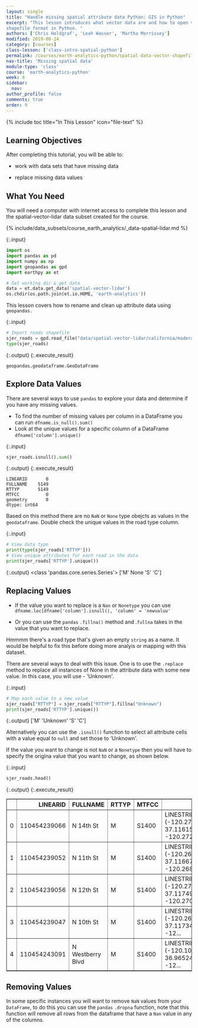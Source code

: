 ```yaml
---
layout: single
title: "Handle missing spatial attribute data Python: GIS in Python"
excerpt: "This lesson introduces what vector data are and how to open vector data stored in
shapefile format in Python. "
authors: ['Chris Holdgraf', 'Leah Wasser', 'Martha Morrissey']
modified: 2019-08-24
category: [courses]
class-lesson: ['class-intro-spatial-python']
permalink: /courses/earth-analytics-python/spatial-data-vector-shapefiles/missing-data-vector-data-in-python/
nav-title: 'Missing spatial data'
module-type: 'class'
course: 'earth-analytics-python'
week: 4
sidebar:
  nav:
author_profile: false
comments: true
order: 9
---
```

{% include toc title="In This Lesson" icon="file-text" %}

<div class='notice--success' markdown="1">

## <i class="fa fa-graduation-cap" aria-hidden="true"></i> Learning Objectives

After completing this tutorial, you will be able to:

* work with data sets that have missing data

* replace missing data values 

## <i class="fa fa-check-square-o fa-2" aria-hidden="true"></i> What You Need

You will need a computer with internet access to complete this lesson and the
spatial-vector-lidar data subset created for the course.

{% include/data_subsets/course_earth_analytics/_data-spatial-lidar.md %}


</div>

{:.input}
```python
import os
import pandas as pd
import numpy as np
import geopandas as gpd
import earthpy as et 

# Set working dir & get data
data = et.data.get_data('spatial-vector-lidar')
os.chdir(os.path.join(et.io.HOME, 'earth-analytics'))
```

This lesson covers how to rename and clean up attribute data using  `geopandas.`

{:.input}
```python
# Import roads shapefile
sjer_roads = gpd.read_file("data/spatial-vector-lidar/california/madera-county-roads/tl_2013_06039_roads.shp")
type(sjer_roads)
```

{:.output}
{:.execute_result}



    geopandas.geodataframe.GeoDataFrame





## Explore Data Values 

There are several ways to use `pandas` to explore your data and determine if you have any missing values.

* To find the number of missing values per column in a DataFrame you can run `dfname.is_null().sum()`
* Look at the unique values for a specific column of a DataFrame `dfname['column'].unique()`

{:.input}
```python
sjer_roads.isnull().sum()
```

{:.output}
{:.execute_result}



    LINEARID       0
    FULLNAME    5149
    RTTYP       5149
    MTFCC          0
    geometry       0
    dtype: int64





Based on this method there are no `NaN` or `None` type obejcts as values in the `geodataframe`. Double check the unique values in the road type column. 

{:.input}
```python
# View data type 
print(type(sjer_roads['RTTYP']))
# View unique attributes for each road in the data
print(sjer_roads['RTTYP'].unique())
```

{:.output}
    <class 'pandas.core.series.Series'>
    ['M' None 'S' 'C']



## Replacing Values

* If the value you want to replace is a `Nan` or `Nonetype` you can use 
    `dfname.loc[dfname['column'].isnull(), 'column' = 'newvaluu'`
    
* Or you can use the `pandas` `.fillna()` method and .`fullna` takes in the value that you want to replace. 

Hmmmm there's a road type that's given an empty `string` as a name. It would be helpful to fix this before doing more analyis or mapping with this dataset. 

There are several ways to deal with this issue. One is to use the `.replace` method to replace all instances of None in the attribute data with some new value. In this case, you will use - 'Unknown'. 

{:.input}
```python
# Map each value to a new value 
sjer_roads["RTTYP"] = sjer_roads["RTTYP"].fillna("Unknown")
print(sjer_roads['RTTYP'].unique())
```

{:.output}
    ['M' 'Unknown' 'S' 'C']



Alternatively you can use the `.isnull()` function to select all attribute cells with a value equal to `null` and set those to 'Unknown'.

If the value you want to change is not `NaN` or a `Nonetype` then you will have to specify the origina value that you want to change, as shown below. 

{:.input}
```python
sjer_roads.head()
```

{:.output}
{:.execute_result}



<div>
<style scoped>
    .dataframe tbody tr th:only-of-type {
        vertical-align: middle;
    }

    .dataframe tbody tr th {
        vertical-align: top;
    }

    .dataframe thead th {
        text-align: right;
    }
</style>
<table border="1" class="dataframe">
  <thead>
    <tr style="text-align: right;">
      <th></th>
      <th>LINEARID</th>
      <th>FULLNAME</th>
      <th>RTTYP</th>
      <th>MTFCC</th>
      <th>geometry</th>
    </tr>
  </thead>
  <tbody>
    <tr>
      <td>0</td>
      <td>110454239066</td>
      <td>N 14th St</td>
      <td>M</td>
      <td>S1400</td>
      <td>LINESTRING (-120.272267 37.116151, -120.27244 ...</td>
    </tr>
    <tr>
      <td>1</td>
      <td>110454239052</td>
      <td>N 11th St</td>
      <td>M</td>
      <td>S1400</td>
      <td>LINESTRING (-120.267877 37.116672, -120.268072...</td>
    </tr>
    <tr>
      <td>2</td>
      <td>110454239056</td>
      <td>N 12th St</td>
      <td>M</td>
      <td>S1400</td>
      <td>LINESTRING (-120.27053 37.117494, -120.270448 ...</td>
    </tr>
    <tr>
      <td>3</td>
      <td>110454239047</td>
      <td>N 10th St</td>
      <td>M</td>
      <td>S1400</td>
      <td>LINESTRING (-120.267028 37.11734599999999, -12...</td>
    </tr>
    <tr>
      <td>4</td>
      <td>110454243091</td>
      <td>N Westberry Blvd</td>
      <td>M</td>
      <td>S1400</td>
      <td>LINESTRING (-120.101219 36.96524099999999, -12...</td>
    </tr>
  </tbody>
</table>
</div>





## Removing Values

In some specific instances you will want to remove `NaN` values from your `DataFrame`, to do this you can use the `pandas` `.dropna` function, note that this function will remove all rows from the dataframe that have a `Nan` value in any of the columns. 
